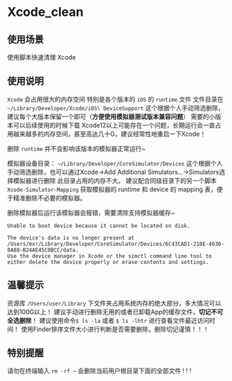 # Xcode_clean

## 使用场景
使用脚本快速清理 Xcode

## 使用说明
`Xcode` 会占用很大的内存空间
特别是各个版本的 `iOS` 的 `runtime` 文件
文件目录在 `~/Library/Developer/Xcode/iOS\ DeviceSupport`
这个根据个人手动筛选删除，建议每个大版本保留一个即可（**方便使用模拟器测试版本兼容问题**）
需要的小版本可以后续使用的时候下载
Xcode12以上可能存在一个问题，长期运行会一直占用越来越多的内存空间，甚至高达几十G，建议经常性地重启一下Xcode！

删除 `runtime` 并不会影响该版本的模拟器正常运行~

模拟器设备目录：
 `~/Library/Developer/CoreSimulator/Devices`
 这个根据个人手动筛选删除，也可以通过Xcode->Add Additional Simulators...->Simulators选择模拟器进行删除
 此目录占用的内存不大。
 建议配合同级目录下的另一个脚本 `Xcode-Simulator-Mapping` 获取模拟器的 runtime 和 device 的 mapping 表，便于精准删除不必要的模拟器。
 
 删除模拟器后运行该模拟器会报错，需要清除支持模拟器缓存~
 ```
 Unable to boot device because it cannot be located on disk.
 
 The device's data is no longer present at /Users/mxr/Library/Developer/CoreSimulator/Devices/6C43CAD1-218E-4630-8A88-B24AE45C0BCC/data.
 Use the device manager in Xcode or the simctl command line tool to either delete the device properly or erase contents and settings.
 ```

## 温馨提示
资源库 `/Users/user/Library` 下文件夹占用系统内存的绝大部分，多大情况可以达到100G以上！
建议手动进行删除无用的或者已卸载App的缓存文件，**切记不可全选删除**！
建议使用命令`$ ls -la` 或者  `$ ls -lhtr` 进行查看文件最近访问时间！
使用Finder排序文件大小进行判断是否需要删除，删除切记谨慎！！！

## 特别提醒
请勿在终端输入 `rm -rf ~` 会删除当前用户根目录下面的全部文件 ! ! !
